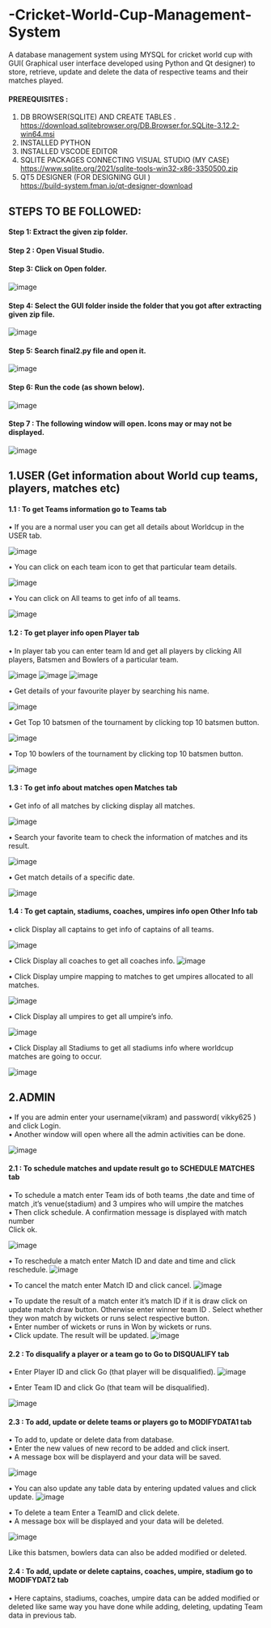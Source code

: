 # -Cricket-World-Cup-Management-System
A database management system using MYSQL for cricket world cup with GUI( Graphical user interface developed using Python and Qt designer) to store, retrieve, update and delete the data of respective teams and their matches played.
#### PREREQUISITES :
1.	DB BROWSER(SQLITE) AND CREATE TABLES .
https://download.sqlitebrowser.org/DB.Browser.for.SQLite-3.12.2-win64.msi
2.	INSTALLED  PYTHON
3.	INSTALLED VSCODE EDITOR
4.	SQLITE PACKAGES CONNECTING VISUAL STUDIO (MY CASE)
https://www.sqlite.org/2021/sqlite-tools-win32-x86-3350500.zip
5.	QT5 DESIGNER (FOR DESIGNING GUI )	
https://build-system.fman.io/qt-designer-download


## STEPS TO BE FOLLOWED:
#### Step 1: Extract the given zip folder.<br />
#### Step 2 : Open Visual Studio.<br />
#### Step 3: Click on Open folder.<br />

![image](https://user-images.githubusercontent.com/59958361/176100438-b3fde2ee-0f4b-44ac-b192-4a0b1a1d44e1.png)

#### Step 4: Select the GUI folder inside the folder that you got after extracting given zip file.

![image](https://user-images.githubusercontent.com/59958361/176103982-88dc4339-2345-4556-862d-69a0457e0b11.png)

#### Step 5: Search final2.py file and open it.

![image](https://user-images.githubusercontent.com/59958361/176104021-a37faab2-a89f-42ed-b541-6db06fcf6256.png)

#### Step 6: Run the code (as shown below).

![image](https://user-images.githubusercontent.com/59958361/176104065-119b3647-d218-41e1-a1b6-d9b0945560f4.png)

#### Step 7 : The following window will open. Icons may or may not be displayed.

![image](https://user-images.githubusercontent.com/59958361/176104107-dc45d8bf-7e30-4176-9c9a-a1b22c89623e.png)

## 1.USER (Get information about World cup teams, players, matches etc)
#### 1.1 : To get Teams information go to Teams tab<br />
•	If you are a normal user you can get all details about Worldcup in the USER tab. 

![image](https://user-images.githubusercontent.com/59958361/176104150-3c788ac6-2be8-47c2-8d6f-292d796cd9e9.png)

•	You can click on each team icon to get that particular team details.

![image](https://user-images.githubusercontent.com/59958361/176104312-ba335eb7-c1ec-4291-a4d6-305c05413e58.png)

•	You can click on All teams to get info of all teams.

![image](https://user-images.githubusercontent.com/59958361/176104361-748db21b-3d52-41d4-b6e7-d99de3fd835f.png)

#### 1.2 : To get player info open Player tab<br />
•	In player tab you can enter team Id and get all players by clicking All players,
Batsmen and Bowlers of a particular team.

![image](https://user-images.githubusercontent.com/59958361/176104441-10525cf0-5e14-44a6-a60f-1ef6a6d6f735.png)
![image](https://user-images.githubusercontent.com/59958361/176104458-38604c07-acb8-4737-ae5f-6d8628524f30.png)
![image](https://user-images.githubusercontent.com/59958361/176104481-6b55045d-500f-4170-839b-87fdb6a28294.png)

•	Get details of your favourite player by searching his name.

![image](https://user-images.githubusercontent.com/59958361/176104536-785fdb4b-0977-48ab-9476-ea5c47e4a56f.png)

•	Get Top 10 batsmen of the tournament by clicking top 10 batsmen button.

![image](https://user-images.githubusercontent.com/59958361/176104565-697eeab9-895e-4f3f-b971-65cb031a37b0.png)

•	Top 10 bowlers of the tournament by clicking top 10 batsmen button.

![image](https://user-images.githubusercontent.com/59958361/176104612-ab68c610-4620-44cb-b67b-52b20d3e840c.png)

#### 1.3 : To get info about matches open Matches tab<br />
•	Get info of all matches by clicking display all matches.

![image](https://user-images.githubusercontent.com/59958361/176104658-24683a25-3e5f-4b14-a091-f29b3fdcb65a.png)

•	Search your favorite team to check the information of matches and its result.

![image](https://user-images.githubusercontent.com/59958361/176104691-b9ccfe0e-796b-4a03-b276-3979e929b4fc.png)

•	Get match details of a specific date.

![image](https://user-images.githubusercontent.com/59958361/176104722-d0f766d9-be3c-495a-890b-0a708bbfbc1f.png)

#### 1.4 :  To get captain, stadiums, coaches, umpires info open Other Info tab<br />

•	click Display all captains  to get info of captains of all teams.

![image](https://user-images.githubusercontent.com/59958361/176104765-a92c949a-5374-4643-bf74-ee466d958e08.png)

•	Click Display all coaches to get all coaches info.
 ![image](https://user-images.githubusercontent.com/59958361/176105034-49e91a21-15ea-4802-8438-009baf71b6b1.png)


•	Click Display umpire mapping to matches to get umpires allocated to all matches.

![image](https://user-images.githubusercontent.com/59958361/176105071-bb67b94e-74c7-43e1-9547-df173dfec520.png)

•	Click Display all umpires to get all umpire’s info.

![image](https://user-images.githubusercontent.com/59958361/176105085-a520aea0-eaa5-4cf3-be5b-09a7f2ddda40.png)

•	Click Display all Stadiums to get all stadiums info where worldcup matches are going to occur.
 
![image](https://user-images.githubusercontent.com/59958361/176105115-a42a7a69-b956-4465-89b4-ecfa91b68df9.png)


## 2.ADMIN<br />
•	If you are admin enter your username(vikram) and password( vikky625 ) and click Login. <br />
•	Another window will open where all the admin activities can be done.
 
 ![image](https://user-images.githubusercontent.com/59958361/176105143-1f07c3a1-0c3f-42a9-b081-9c5d4ff5204e.png)


#### 2.1 :  To schedule matches and update result go to SCHEDULE MATCHES tab<br />
•	To schedule a match enter Team ids of both teams ,the date and time of match ,it’s venue(stadium) and 3 umpires who will umpire the matches<br />
•	Then click schedule. A confirmation message is displayed with match number<br />
Click ok.

![image](https://user-images.githubusercontent.com/59958361/176105239-f7ded274-81cd-43e8-ba9c-6583bb314d16.png)

•	To reschedule a match enter Match ID and date and time and click reschedule.
 ![image](https://user-images.githubusercontent.com/59958361/176105263-d54fc04f-866d-483b-83ea-dbcdb762d156.png)

•	To cancel the match enter Match ID and click cancel. 
![image](https://user-images.githubusercontent.com/59958361/176105340-34f3bbac-3c75-4640-a8f0-3771278d8223.png)

•	To update the result of a match enter it’s match ID if it is draw click on update match draw button. Otherwise enter winner team ID . Select whether they won match by wickets or runs select respective button.<br />
•	Enter number of wickets or runs in Won by wickets or runs.<br />
•	Click update. The result will be updated.
![image](https://user-images.githubusercontent.com/59958361/176105403-cc1bb6db-0ad2-4e0b-aa1b-d02164a6ab3d.png)
 
#### 2.2 : To disqualify a player or a team go to Go to DISQUALIFY tab<br />
•	Enter Player ID and click Go (that player will be disqualified).
 ![image](https://user-images.githubusercontent.com/59958361/176105436-b3184169-66d2-40fc-948a-9d641c35355f.png)

•	Enter Team ID and click Go (that team will be disqualified).

![image](https://user-images.githubusercontent.com/59958361/176105455-21581c37-16d8-46d2-8a92-7360c8f2a7db.png)

#### 2.3 : To add, update or delete  teams or players go to MODIFYDATA1 tab<br />

•	To add to, update or delete data from database.<br />
•	Enter the new values of new record to be added and click insert.<br />
•	A message box will be displayerd and your data will be saved.<br />

![image](https://user-images.githubusercontent.com/59958361/176105497-1c80b606-6cb5-46fe-8752-6ecb695f24b6.png)

•	You can also update any table data by entering updated values and click update.
![image](https://user-images.githubusercontent.com/59958361/176105516-768c906b-5c25-42fa-977c-4292e328ea7e.png)

•	To delete a team Enter a TeamID and click delete.<br />
•	A message box will be displayed and your data will be deleted.
 
![image](https://user-images.githubusercontent.com/59958361/176105539-aa76a7d5-71aa-4630-abe8-25655978fc42.png)

Like this batsmen,  bowlers data can also be added modified or deleted.<br />

#### 2.4 : To add, update or delete captains, coaches, umpire, stadium go to MODIFYDAT2 tab<br />
•	Here captains, stadiums, coaches, umpire data can be added modified or deleted like same way you have done while adding, deleting, updating Team data in previous tab.
